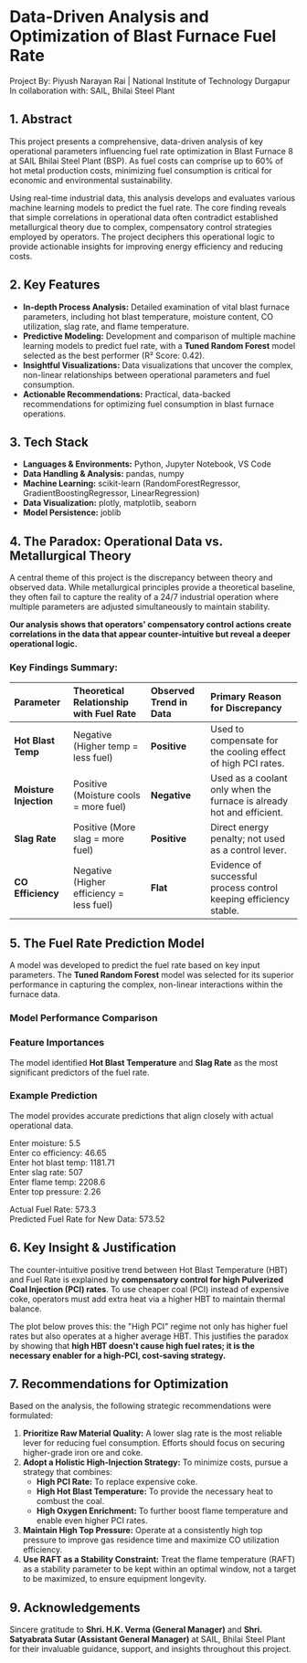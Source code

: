 # **Data-Driven Analysis and Optimization of Blast Furnace Fuel Rate**

Project By: Piyush Narayan Rai | National Institute of Technology Durgapur  
In collaboration with: SAIL, Bhilai Steel Plant

## **1\. Abstract**

This project presents a comprehensive, data-driven analysis of key operational parameters influencing fuel rate optimization in Blast Furnace 8 at SAIL Bhilai Steel Plant (BSP). As fuel costs can comprise up to 60% of hot metal production costs, minimizing fuel consumption is critical for economic and environmental sustainability.

Using real-time industrial data, this analysis develops and evaluates various machine learning models to predict the fuel rate. The core finding reveals that simple correlations in operational data often contradict established metallurgical theory due to complex, compensatory control strategies employed by operators. The project deciphers this operational logic to provide actionable insights for improving energy efficiency and reducing costs.

## **2\. Key Features**

* **In-depth Process Analysis:** Detailed examination of vital blast furnace parameters, including hot blast temperature, moisture content, CO utilization, slag rate, and flame temperature.  
* **Predictive Modeling:** Development and comparison of multiple machine learning models to predict fuel rate, with a **Tuned Random Forest** model selected as the best performer (R² Score: 0.42).  
* **Insightful Visualizations:** Data visualizations that uncover the complex, non-linear relationships between operational parameters and fuel consumption.  
* **Actionable Recommendations:** Practical, data-backed recommendations for optimizing fuel consumption in blast furnace operations.

## **3\. Tech Stack**

* **Languages & Environments:** Python, Jupyter Notebook, VS Code  
* **Data Handling & Analysis:** pandas, numpy  
* **Machine Learning:** scikit-learn (RandomForestRegressor, GradientBoostingRegressor, LinearRegression)  
* **Data Visualization:** plotly, matplotlib, seaborn  
* **Model Persistence:** joblib

## **4\. The Paradox: Operational Data vs. Metallurgical Theory**

A central theme of this project is the discrepancy between theory and observed data. While metallurgical principles provide a theoretical baseline, they often fail to capture the reality of a 24/7 industrial operation where multiple parameters are adjusted simultaneously to maintain stability.

**Our analysis shows that operators' compensatory control actions create correlations in the data that appear counter-intuitive but reveal a deeper operational logic.**

### **Key Findings Summary:**

| Parameter | Theoretical Relationship with Fuel Rate | Observed Trend in Data | Primary Reason for Discrepancy |
| :---- | :---- | :---- | :---- |
| **Hot Blast Temp** | Negative (Higher temp \= less fuel) | **Positive** | Used to compensate for the cooling effect of high PCI rates. |
| **Moisture Injection** | Positive (Moisture cools \= more fuel) | **Negative** | Used as a coolant only when the furnace is already hot and efficient. |
| **Slag Rate** | Positive (More slag \= more fuel) | **Positive** | Direct energy penalty; not used as a control lever. |
| **CO Efficiency** | Negative (Higher efficiency \= less fuel) | **Flat** | Evidence of successful process control keeping efficiency stable. |

## 

## **5\. The Fuel Rate Prediction Model**

A model was developed to predict the fuel rate based on key input parameters. The **Tuned Random Forest** model was selected for its superior performance in capturing the complex, non-linear interactions within the furnace data.

### **Model Performance Comparison**

### **Feature Importances**

The model identified **Hot Blast Temperature** and **Slag Rate** as the most significant predictors of the fuel rate.

### **Example Prediction**

The model provides accurate predictions that align closely with actual operational data.

Enter moisture: 5.5  
Enter co efficiency: 46.65  
Enter hot blast temp: 1181.71  
Enter slag rate: 507  
Enter flame temp: 2208.6  
Enter top pressure: 2.26

Actual Fuel Rate: 573.3  
Predicted Fuel Rate for New Data: 573.52

## **6\. Key Insight & Justification**

The counter-intuitive positive trend between Hot Blast Temperature (HBT) and Fuel Rate is explained by **compensatory control for high Pulverized Coal Injection (PCI) rates**. To use cheaper coal (PCI) instead of expensive coke, operators must add extra heat via a higher HBT to maintain thermal balance.

The plot below proves this: the "High PCI" regime not only has higher fuel rates but also operates at a higher average HBT. This justifies the paradox by showing that **high HBT doesn't cause high fuel rates; it is the necessary enabler for a high-PCI, cost-saving strategy.**

## **7\. Recommendations for Optimization**

Based on the analysis, the following strategic recommendations were formulated:

1. **Prioritize Raw Material Quality:** A lower slag rate is the most reliable lever for reducing fuel consumption. Efforts should focus on securing higher-grade iron ore and coke.  
2. **Adopt a Holistic High-Injection Strategy:** To minimize costs, pursue a strategy that combines:  
   * **High PCI Rate:** To replace expensive coke.  
   * **High Hot Blast Temperature:** To provide the necessary heat to combust the coal.  
   * **High Oxygen Enrichment:** To further boost flame temperature and enable even higher PCI rates.  
3. **Maintain High Top Pressure:** Operate at a consistently high top pressure to improve gas residence time and maximize CO utilization efficiency.  
4. **Use RAFT as a Stability Constraint:** Treat the flame temperature (RAFT) as a stability parameter to be kept within an optimal window, not a target to be maximized, to ensure equipment longevity.

## **9\. Acknowledgements**

Sincere gratitude to **Shri. H.K. Verma (General Manager)** and **Shri. Satyabrata Sutar (Assistant General Manager)** at SAIL, Bhilai Steel Plant for their invaluable guidance, support, and insights throughout this project.
